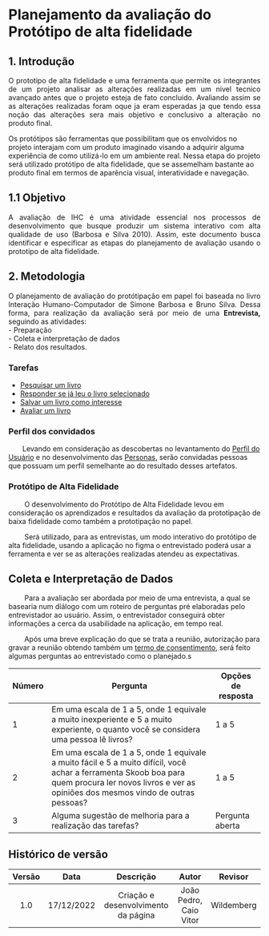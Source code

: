 # Planejamento da avaliação do Protótipo de alta fidelidade

## 1. Introdução

<p align = "justify">
O prototipo de alta fidelidade e uma ferramenta que permite os integrantes de um projeto analisar as alterações realizadas em um nivel tecnico avançado antes que o projeto esteja de fato concluido. Avaliando assim se as alterações realizadas foram oque ja eram esperadas ja que tendo essa noção das alterações sera mais objetivo e conclusivo a alteração no produto final.

Os protótipos são ferramentas que possibilitam que os envolvidos no projeto interajam com um produto imaginado visando a adquirir alguma experiência de como utilizá-lo em um ambiente real. Nessa etapa do projeto será utilizado protótipo de alta fidelidade, que se assemelham bastante ao produto final em termos de aparência visual, interatividade e navegação.


</p>

## 1.1 Objetivo

<p align = "justify">
A avaliação de IHC é uma atividade essencial nos processos de desenvolvimento que busque produzir um sistema interativo com alta qualidade de uso (Barbosa e Silva 2010). Assim, este documento busca identificar e especificar as etapas do planejamento de avaliação usando o prototipo de alta fidelidade.

</p>

## 2. Metodologia

<p align = "justify">O planejamento de avaliação do protótipação em papel foi baseada no  livro Interação Humano-Computador de Simone Barbosa e Bruno Silva. Dessa forma, para realização da avaliação será por meio de uma <b>Entrevista,</b> seguindo as atividades: <br> - Preparação <br> - Coleta e interpretação de dados <br> - Relato dos resultados.</p>

### Tarefas
- [Pesquisar um livro](https://interacao-humano-computador.github.io/2022.2-Skoob/analise-de-requisitos/analise-de-tarefas-concorrentes/)
- [Responder se já leu o livro selecionado](https://interacao-humano-computador.github.io/2022.2-Skoob/analise-de-requisitos/analise-de-tarefas-concorrentes/)
- [Salvar um livro como interesse](https://interacao-humano-computador.github.io/2022.2-Skoob/analise-de-requisitos/analise-de-tarefas-concorrentes/)
- [Avaliar um livro](https://interacao-humano-computador.github.io/2022.2-Skoob/analise-de-requisitos/analise-de-tarefas-concorrentes/)

### Perfil dos convidados
&emsp;&emsp;Levando em consideração as descobertas no levantamento do [Perfil do Usuário](https://interacao-humano-computador.github.io/2022.2-Skoob/analise-de-requisitos/perfil-do-usuario/) e no desenvolvimento das [Personas](https://interacao-humano-computador.github.io/2022.2-Skoob/analise-de-requisitos/personas/), serão convidadas pessoas que possuam um perfil semelhante ao do resultado desses artefatos.

### Protótipo de Alta Fidelidade
&emsp;&emsp; O desenvolvimento do Protótipo de Alta Fidelidade levou em consideração os aprendizados e  resultados da avaliação da prototipação de baixa fidelidade como também a prototipação no papel.

&emsp;&emsp; Será utilizado, para as entrevistas, um modo interativo do protótipo de alta fidelidade, usando a aplicação no figma o entrevistado poderá usar a ferramenta e ver se as alterações realizadas atendeu as expectativas.
## Coleta e Interpretação de Dados

&emsp;&emsp;
Para a avaliação ser abordada por meio de uma entrevista, a qual se basearia num diálogo com um roteiro de perguntas pré elaboradas pelo entrevistador ao usuário. Assim, o entrevistador conseguirá obter informações a cerca da usabilidade na aplicação, em tempo real.


&emsp;&emsp; Após uma breve explicação do que se trata a reunião, autorização para gravar a reunião obtendo também um [termo de consentimento](https://interacao-humano-computador.github.io/2022.2-Skoob/planejamentoAnalise/nivel1/PlanejamentodaAvalia%C3%A7%C3%A3odoStoryboard/#44-termo-de-consentimento), será feito algumas perguntas ao entrevistado como o planejado.s


| Número | Pergunta | Opções de resposta |
|--|--|--|
| 1 | Em uma escala de 1 a 5, onde 1 equivale a muito inexperiente e 5 a muito experiente, o quanto você se considera uma pessoa lê livros? | 1 a 5|
| 2 | Em uma escala de 1 a 5, onde 1 equivale a muito fácil e 5 a muito difícil, você achar a ferramenta Skoob boa para quem procura ler novos livros e ver as opiniões dos mesmos vindo de outras pessoas? | 1 a 5 |
| 3 | Alguma sugestão de melhoria para a realização das tarefas? | Pergunta aberta |

## Histórico de versão
 
| Versão |    Data    |             Descrição             |    Autor    |  Revisor   |
| :----: | :--------: | :-------------------------------: | :---------: | :--------: |
|  1.0   | 17/12/2022 | Criação e desenvolvimento da página | João Pedro, Caio Vitor | Wildemberg  |